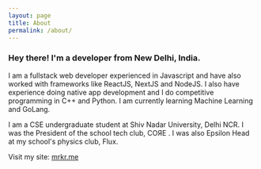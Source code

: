 ```yaml
---
layout: page
title: About
permalink: /about/
---
```


### Hey there! I'm a developer from New Delhi, India.
I am a fullstack web developer experienced in Javascript and have also worked with frameworks like ReactJS, NextJS and NodeJS. I also have experience doing native app development and I do competitive programming in C++ and Python. I am currently learning Machine Learning and GoLang.

I am a CSE undergraduate student at Shiv Nadar University, Delhi NCR. I was the President of the school tech club, COЯE  . I was also Epsilon Head at my school's physics club, Flux.

Visit my site: [mrkr.me](https://mrkr.me)
